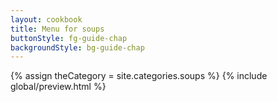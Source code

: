 ```yaml
---
layout: cookbook
title: Menu for soups
buttonStyle: fg-guide-chap
backgroundStyle: bg-guide-chap
---
```

<div class="container">
{% assign theCategory = site.categories.soups %}
{% include global/preview.html %}

</div>